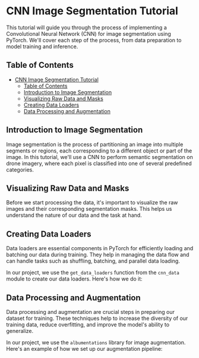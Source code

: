 # CNN Image Segmentation Tutorial

This tutorial will guide you through the process of implementing a Convolutional Neural Network (CNN) for image segmentation using PyTorch. We'll cover each step of the process, from data preparation to model training and inference.

## Table of Contents
- [CNN Image Segmentation Tutorial](#cnn-image-segmentation-tutorial)
  - [Table of Contents](#table-of-contents)
  - [Introduction to Image Segmentation](#introduction-to-image-segmentation)
  - [Visualizing Raw Data and Masks](#visualizing-raw-data-and-masks)
  - [Creating Data Loaders](#creating-data-loaders)
  - [Data Processing and Augmentation](#data-processing-and-augmentation)


## Introduction to Image Segmentation

Image segmentation is the process of partitioning an image into multiple segments or regions, each corresponding to a different object or part of the image. In this tutorial, we'll use a CNN to perform semantic segmentation on drone imagery, where each pixel is classified into one of several predefined categories.

## Visualizing Raw Data and Masks

Before we start processing the data, it's important to visualize the raw images and their corresponding segmentation masks. This helps us understand the nature of our data and the task at hand.

## Creating Data Loaders

Data loaders are essential components in PyTorch for efficiently loading and batching our data during training. They help in managing the data flow and can handle tasks such as shuffling, batching, and parallel data loading.

In our project, we use the `get_data_loaders` function from the `cnn_data` module to create our data loaders. Here's how we do it:

## Data Processing and Augmentation

Data processing and augmentation are crucial steps in preparing our dataset for training. These techniques help to increase the diversity of our training data, reduce overfitting, and improve the model's ability to generalize.

In our project, we use the `albumentations` library for image augmentation. Here's an example of how we set up our augmentation pipeline:
